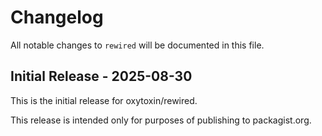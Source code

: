 # Changelog

All notable changes to `rewired` will be documented in this file.

## Initial Release - 2025-08-30

This is the initial release for oxytoxin/rewired.

This release is intended only for purposes of publishing to packagist.org.
